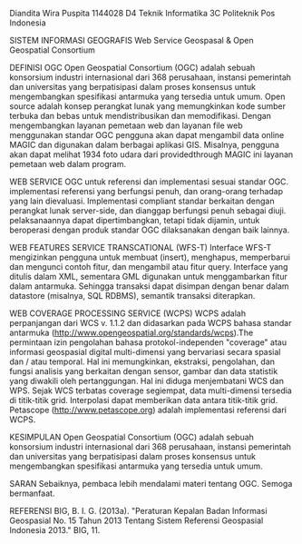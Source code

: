 Diandita Wira Puspita
1144028
D4 Teknik Informatika 3C
Politeknik Pos Indonesia


SISTEM INFORMASI GEOGRAFIS
Web Service Geospasal & Open Geospatial Consortium

 
DEFINISI OGC
Open Geospatial Consortium (OGC) adalah sebuah konsorsium industri internasional dari 368 perusahaan, instansi pemerintah dan universitas yang berpatisipasi dalam proses konsensus untuk mengembangkan spesifikasi antarmuka yang tersedia untuk umum. Open source adalah konsep perangkat lunak yang memungkinkan kode sumber terbuka dan bebas untuk mendistribusikan dan memodifikasi. Dengan mengembangkan layanan pemetaan web dan layanan file web menggunakan standar OGC pengguna akan dapat mengambil data online MAGIC dan digunakan dalam berbagai aplikasi GIS. Misalnya, pengguna akan dapat melihat 1934 foto udara dari providedthrough MAGIC ini layanan pemetaan web dalam program.

WEB SERVICE OGC
untuk referensi dan implementasi sesuai standar OGC. implementasi referensi yang berfungsi penuh, dan orang-orang terhadap yang lain dievaluasi. Implementasi compliant standar berkaitan dengan perangkat lunak server-side, dan dianggap berfungsi penuh sebagai diuji. pelaksanaannya dapat dipertimbangkan, tetapi tidak dijamin, untuk beroperasi dengan produk standar OGC dilaksanakan dengan baik lainnya.

WEB FEATURES SERVICE TRANSCATIONAL (WFS-T)
Interface WFS-T mengizinkan pengguna untuk membuat (insert), menghapus, memperbarui dan mengunci contoh fitur, dan mengambil atau fitur query. Interface yang ditulis dalam XML, sementara GML digunakan untuk menggambarkan fitur dalam antarmuka. Sehingga transaksi dapat disimpan dengan benar dalam datastore (misalnya, SQL RDBMS), semantik transaksi diterapkan.

WEB COVERAGE PROCESSING SERVICE (WCPS)
WCPS adalah perpanjangan dari WCS v. 1.1.2 dan didasarkan pada WCPS bahasa standar antarmuka (http://www.opengeospatial.org/standards/wcps).The permintaan izin pengolahan bahasa protokol-independen "coverage" atau informasi geospasial digital multi-dimensi yang bervariasi secara spasial dan / atau temporal. Hal ini memungkinkan, ekstraksi, pengolahan, dan fungsi analisis yang berkaitan dengan sensor, gambar dan data statistik yang diwakili oleh pertanggungan. Hal ini diduga menjembatani WCS dan WPS. Sejak WCS terbatas coverage segiempat, data multi-dimensi tersedia di titik-titik grid. Interpolasi dapat memberikan data antara titik-titik grid. Petascope (http://www.petascope.org) adalah implementasi referensi dari WCPS.

KESIMPULAN
Open Geospatial Consortium (OGC) adalah sebuah konsorsium industri internasional dari 368 perusahaan, instansi pemerintah dan universitas yang berpatisipasi dalam proses konsensus untuk mengembangkan spesifikasi antarmuka yang tersedia untuk umum.

SARAN
Sebaiknya, pembaca lebih mendalami materi tentang OGC. Semoga bermanfaat.

REFERENSI
BIG, B. I. G. (2013a). "Peraturan Kepalan Badan Informasi Geospasial No. 15 Tahun 2013 Tentang Sistem Referensi Geospasial Indonesia 2013." BIG, 11.





